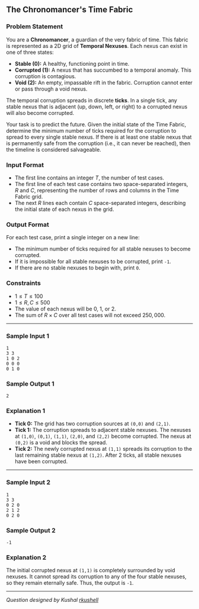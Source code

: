 ## The Chronomancer's Time Fabric

### Problem Statement

You are a **Chronomancer**, a guardian of the very fabric of time. This fabric is represented as a 2D grid of **Temporal Nexuses**. Each nexus can exist in one of three states:

  * **Stable (0):** A healthy, functioning point in time.
  * **Corrupted (1):** A nexus that has succumbed to a temporal anomaly. This corruption is contagious.
  * **Void (2):** An empty, impassable rift in the fabric. Corruption cannot enter or pass through a void nexus.

The temporal corruption spreads in discrete **ticks**. In a single tick, any stable nexus that is adjacent (up, down, left, or right) to a corrupted nexus will also become corrupted.

Your task is to predict the future. Given the initial state of the Time Fabric, determine the minimum number of ticks required for the corruption to spread to every single stable nexus. If there is at least one stable nexus that is permanently safe from the corruption (i.e., it can never be reached), then the timeline is considered salvageable.

### Input Format

  * The first line contains an integer $T$, the number of test cases.
  * The first line of each test case contains two space-separated integers, $R$ and $C$, representing the number of rows and columns in the Time Fabric grid.
  * The next $R$ lines each contain $C$ space-separated integers, describing the initial state of each nexus in the grid.

### Output Format

For each test case, print a single integer on a new line:

  * The minimum number of ticks required for all stable nexuses to become corrupted.
  * If it is impossible for all stable nexuses to be corrupted, print `-1`.
  * If there are no stable nexuses to begin with, print `0`.

### Constraints

  * $1 \le T \le 100$
  * $1 \le R, C \le 500$
  * The value of each nexus will be $0$, $1$, or $2$.
  * The sum of $R \times C$ over all test cases will not exceed $250,000$.

-----

### Sample Input 1

```
1
3 3
1 0 2
0 0 0
0 1 0
```

### Sample Output 1

```
2
```

### Explanation 1

  * **Tick 0:** The grid has two corruption sources at `(0,0)` and `(2,1)`.
  * **Tick 1:** The corruption spreads to adjacent stable nexuses. The nexuses at `(1,0)`, `(0,1)`, `(1,1)`, `(2,0)`, and `(2,2)` become corrupted. The nexus at `(0,2)` is a void and blocks the spread.
  * **Tick 2:** The newly corrupted nexus at `(1,1)` spreads its corruption to the last remaining stable nexus at `(1,2)`.
    After 2 ticks, all stable nexuses have been corrupted.

-----

### Sample Input 2

```
1
3 3
0 2 0
2 1 2
0 2 0
```

### Sample Output 2

```
-1
```

### Explanation 2

The initial corrupted nexus at `(1,1)` is completely surrounded by void nexuses. It cannot spread its corruption to any of the four stable nexuses, so they remain eternally safe. Thus, the output is `-1`.

-----

*Question designed by Kushal [rkushell](https://github.com/rkushell)*